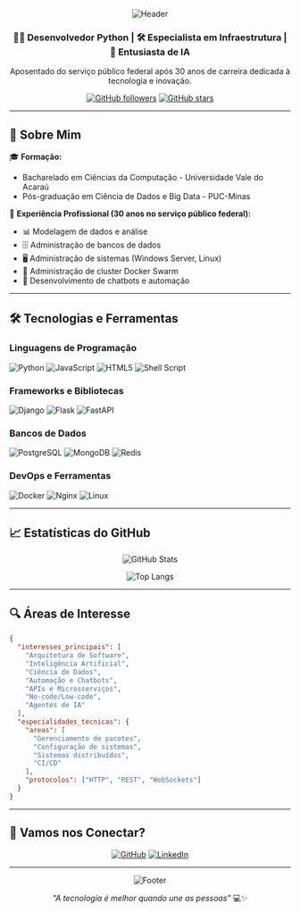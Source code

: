 <div align="center">

![Header](https://capsule-render.vercel.app/api?type=waving&color=gradient&height=200&section=header&text=Marcos%20Antônio&fontSize=80&fontAlignY=35&animation=twinkling&fontColor=white)

</div>

<div align="center">

### 👨‍💻 Desenvolvedor Python | 🛠️ Especialista em Infraestrutura | 🤖 Entusiasta de IA

Aposentado do serviço público federal após 30 anos de carreira dedicada à tecnologia e inovação.

[![GitHub followers](https://img.shields.io/github/followers/marcosf63?label=Seguidores&style=social)](https://github.com/marcosf63)
[![GitHub stars](https://img.shields.io/github/stars/marcosf63?label=Stars&style=social)](https://github.com/marcosf63)

</div>

---

## 🚀 Sobre Mim

🎓 **Formação:**
- Bacharelado em Ciências da Computação - Universidade Vale do Acaraú
- Pós-graduação em Ciência de Dados e Big Data - PUC-Minas

💼 **Experiência Profissional (30 anos no serviço público federal):**
- 📊 Modelagem de dados e análise
- 🗄️ Administração de bancos de dados
- 🖥️ Administração de sistemas (Windows Server, Linux)
- 🐳 Administração de cluster Docker Swarm
- 🤖 Desenvolvimento de chatbots e automação

---

## 🛠️ Tecnologias e Ferramentas

### Linguagens de Programação
![Python](https://img.shields.io/badge/Python-3776AB?style=for-the-badge&logo=python&logoColor=white)
![JavaScript](https://img.shields.io/badge/JavaScript-F7DF1E?style=for-the-badge&logo=javascript&logoColor=black)
![HTML5](https://img.shields.io/badge/HTML5-E34F26?style=for-the-badge&logo=html5&logoColor=white)
![Shell Script](https://img.shields.io/badge/Shell_Script-121011?style=for-the-badge&logo=gnu-bash&logoColor=white)

### Frameworks e Bibliotecas
![Django](https://img.shields.io/badge/Django-092E20?style=for-the-badge&logo=django&logoColor=white)
![Flask](https://img.shields.io/badge/Flask-000000?style=for-the-badge&logo=flask&logoColor=white)
![FastAPI](https://img.shields.io/badge/FastAPI-005571?style=for-the-badge&logo=fastapi)

### Bancos de Dados
![PostgreSQL](https://img.shields.io/badge/PostgreSQL-316192?style=for-the-badge&logo=postgresql&logoColor=white)
![MongoDB](https://img.shields.io/badge/MongoDB-4EA94B?style=for-the-badge&logo=mongodb&logoColor=white)
![Redis](https://img.shields.io/badge/redis-%23DD0031.svg?style=for-the-badge&logo=redis&logoColor=white)

### DevOps e Ferramentas
![Docker](https://img.shields.io/badge/Docker-2CA5E0?style=for-the-badge&logo=docker&logoColor=white)
![Nginx](https://img.shields.io/badge/Nginx-009639?style=for-the-badge&logo=nginx&logoColor=white)
![Linux](https://img.shields.io/badge/Linux-FCC624?style=for-the-badge&logo=linux&logoColor=black)

---

## 📈 Estatísticas do GitHub

<div align="center">

![GitHub Stats](https://github-readme-stats.vercel.app/api?username=marcosf63&show_icons=true&theme=radical&hide_border=true&count_private=true)

![Top Langs](https://github-readme-stats.vercel.app/api/top-langs/?username=marcosf63&layout=compact&theme=radical&hide_border=true)

</div>

---

## 🔍 Áreas de Interesse

```json
{
  "interesses_principais": [
    "Arquitetura de Software",
    "Inteligência Artificial", 
    "Ciência de Dados",
    "Automação e Chatbots",
    "APIs e Microsserviços",
    "No-code/Low-code",
    "Agentes de IA"
  ],
  "especialidades_tecnicas": {
    "areas": [
      "Gerenciamento de pacotes",
      "Configuração de sistemas",
      "Sistemas distribuídos",
      "CI/CD"
    ],
    "protocolos": ["HTTP", "REST", "WebSockets"]
  }
}
```

---

## 🤝 Vamos nos Conectar?

<div align="center">

[![GitHub](https://img.shields.io/badge/GitHub-100000?style=for-the-badge&logo=github&logoColor=white)](https://github.com/marcosf63)
[![LinkedIn](https://img.shields.io/badge/LinkedIn-0077B5?style=for-the-badge&logo=linkedin&logoColor=white)](https://linkedin.com/in/marcosf63)

</div>

---

<div align="center">

![Footer](https://capsule-render.vercel.app/api?type=waving&color=gradient&height=100&section=footer)

*"A tecnologia é melhor quando une as pessoas"* 💻✨

<!-- Profile README updated -->

</div>
